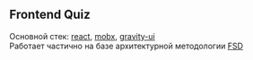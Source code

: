 ## Frontend Quiz  

Основной стек: [react](https://react.dev), [mobx](https://mobx.js.org/), [gravity-ui](https://gravity-ui.com/)  
Работает частично на базе архитектурной методологии [FSD](https://feature-sliced.design/ru/)    
